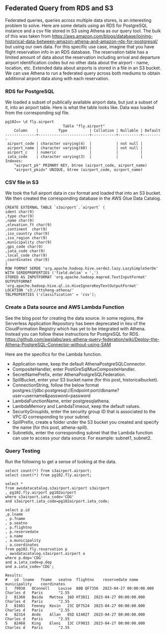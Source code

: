 ## Federated Query from RDS and S3
Federated queries, queries across multiple data stores, is an interesting problem to solve. Here are some details using an RDS for PostgreSQL instance and a csv file stored in S3 using Athena as our query tool. The bulk of this was taken from https://aws.amazon.com/blogs/database/joining-historical-data-between-amazon-athena-and-amazon-rds-for-postgresql/ but using our own data.
For this specific use case, imagine that you have flight reservation info in an RDS database. The reservation table has a limited amount of data about the reservation including arrival and departure airport identification codes but no other data about the airport - name, location, etc. Extended data about airports is stored in a file in an S3 bucket. We can use Athena to run a federated query across both mediums to obtain additional airport data along with each reservation.

### RDS for PostgreSQL
We loaded a subset of publically available airport data, but just a subset of it, into an airport table. Here is what the table looks like. Data was loaded from the corresponding sql file.
```
pg102=> \d fly.airport
                          Table "fly.airport"
    Column    |         Type          | Collation | Nullable | Default
--------------+-----------------------+-----------+----------+---------
 airport_code | character varying(4)  |           | not null |
 airport_name | character varying(60) |           | not null |
 airport_c    | numeric               |           |          |
 iata_code    | character varying(3)  |           |          |
Indexes:
    "airport_pk" PRIMARY KEY, btree (airport_code, airport_name)
    "airport_pkidx" UNIQUE, btree (airport_code, airport_name)
```

### CSV file in S3
We took the full airport data in csv format and loaded that into an S3 bucket. We then created the corresponding database in the AWS Glue Data Catalog.
```
CREATE EXTERNAL TABLE `s3airport`.`airport` (
ident char(9)
,type char(9)
,name char(9)
,elevation_ft char(9)
,continent  char(9)
,iso_country char(9)
,iso_region char(9)
,municipality char(9)
,gps_code char(9)
,iata_code char(9)
,local_code char(9)
,coordinates char(9)
)
ROW FORMAT SERDE 'org.apache.hadoop.hive.serde2.lazy.LazySimpleSerDe'
WITH SERDEPROPERTIES ('field.delim' = ',')
STORED AS INPUTFORMAT 'org.apache.hadoop.mapred.TextInputFormat' OUTPUTFORMAT 'org.apache.hadoop.hive.ql.io.HiveIgnoreKeyTextOutputFormat'
LOCATION 's3://ttsheng-athena/'
TBLPROPERTIES ('classification' = 'csv');
```
### Create a Data source and AWS Lambda Function
See the blog post for creating the data source.
In some regions, the Serverless Application Repository has been deprecated in lieu of the CloudFormation Registry which has yet to be integrated with Athena. Instead you can follow these instructions for PostgreSQL for RDS. https://github.com/awslabs/aws-athena-query-federation/wiki/Deploy-the-Athena-PostgreSQL-Connector-without-using-SAM

Here are the specifics for the Lambda function.
- Application name, keep the default AthenaPostgreSQLConnector.
- CompositeHandler, enter PostGreSqlMuxCompositeHandler.
- SecretNamePrefix, enter AthenaPostgreSQLFederation.
- SpillBucket, enter your S3 bucket name (for this post, historicalbucket).
- ConnectionString, follow the below format postgres://jdbc:postgresql://Endpoint:port/dbname?user=username&password=password
- LambdaFunctionName, enter postgresqlathena.
- LambdaMemory and LambdaTimeout, keep the default values.
- SecurityGroupIds, enter the security group ID that is associated to the VPC ID corresponding to your subnet.
- SpillPrefix, create a folder under the S3 bucket you created and specify the name (for this post, athena-spill).
- Subnetids, enter the corresponding subnet that the Lambda function can use to access your data source. For example: subnet1, subnet2.

### Query Testing
Run the following to get a sense of looking at the data.
```
select count(*) from s3airport.airport;
select count(*) from pg102.fly.airport;

select * 
from awsdatacatalog.s3airport.airport s3airport
, pg102.fly.airport pg102airport 
where s3airport.iata_code='CDG' 
and s3airport.iata_code=pg102airport.iata_code;

select p.id
,p.lname
, p.fname
, p.seatno
, p.flightno
, p.reservedate
, a.name
, a.municipality
, a.coordinates
from pg102.fly.reservation p
, awsdatacatalog.s3airport.airport a
where p.dep='CDG'
and a.iata_code=p.dep
and a.iata_code='CDG';

Results:
#	id	lname	fname	seatno	flightno	reservedate	name	municipality	coordinates
1	79938	OConnell	Louise	88B	QF7356	2023-04-27 00:00:00.000	Charles d	Paris    	"2.55    
2	81368	Baida	Mattea	16D	HT3811	2023-04-27 00:00:00.000	Charles d	Paris    	"2.55    
3	81601	Feeney	Kevin	23C	QF7524	2023-04-27 00:00:00.000	Charles d	Paris    	"2.55    
4	82314	Ande	Allan	85D	GI4027	2023-04-27 00:00:00.000	Charles d	Paris    	"2.55    
5	82468	King	Eleni	13C	CF9033	2023-04-27 00:00:00.000	Charles d	Paris    	"2.55    
```

